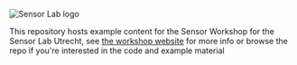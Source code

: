 ![Sensor Lab logo](https://static1.squarespace.com/static/58ef42133e00beca82fa060a/t/5971e466db29d6b38c159676/1502790178748/?format=1500w)

This repository hosts example content for the Sensor Workshop for the Sensor Lab Utrecht, see [the workshop website](http://workshop.sensorlab.nl) for more info or browse the repo if you're interested in the code and example material


